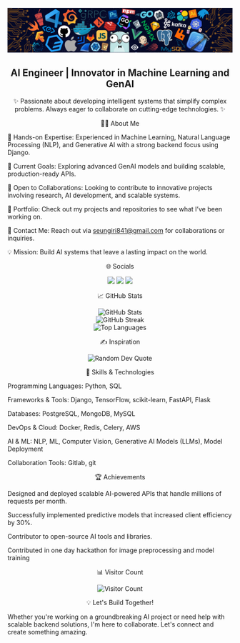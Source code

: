 <p align="center"> <img src="https://raw.githubusercontent.com/KevinPatel04/KevinPatel04/master/header.png" alt="Header Image"> </p> <h2 align="center">AI Engineer | Innovator in Machine Learning and GenAI</h2> <p align="center">✨ Passionate about developing intelligent systems that simplify complex problems. Always eager to collaborate on cutting-edge technologies. ✨</p>

<p align="center">👨‍💻 About Me</p>
🌱 Hands-on Expertise: Experienced in Machine Learning, Natural Language Processing (NLP), and Generative AI with a strong backend focus using Django.

🚀 Current Goals: Exploring advanced GenAI models and building scalable, production-ready APIs.

🤝 Open to Collaborations: Looking to contribute to innovative projects involving research, AI development, and scalable systems.

📂 Portfolio: Check out my projects and repositories to see what I’ve been working on.

💌 Contact Me: Reach out via seungiri841@gmail.com for collaborations or inquiries.

💡 Mission: Build AI systems that leave a lasting impact on the world.

<p align="center">🌐 Socials</p>
<p align="center"> <a href="https://linkedin.com/in/sunil-giri77"><img src="https://img.shields.io/badge/LinkedIn-%230077B5.svg?logo=linkedin&logoColor=white"></a> <a href="https://www.instagram.com/thenameissunil7/"><img src="https://img.shields.io/badge/Instagram-%23E4405F.svg?logo=instagram&logoColor=white"></a> <a href="https://twitter.com/sunilgiri77"><img src="https://img.shields.io/badge/Twitter-%231DA1F2.svg?logo=twitter&logoColor=white"></a> </p>

<p align="center">📈 GitHub Stats</p>
<p align="center"> <img src="https://github-readme-stats.vercel.app/api?username=sunilgiri7&theme=dark&hide_border=true&include_all_commits=false&count_private=false" alt="GitHub Stats"><br/> <img src="https://github-readme-streak-stats.herokuapp.com/?user=sunilgiri7&theme=dark&hide_border=true" alt="GitHub Streak"><br/> <img src="https://github-readme-stats.vercel.app/api/top-langs/?username=sunilgiri7&theme=dark&hide_border=true&include_all_commits=false&count_private=false&layout=compact" alt="Top Languages"> </p>
<p align="center">✍️ Inspiration</p>
<p align="center"> <img src="https://quotes-github-readme.vercel.app/api?type=horizontal&theme=radical" alt="Random Dev Quote"> </p>

<p align="center">🚀 Skills & Technologies</p>
Programming Languages: Python, SQL

Frameworks & Tools: Django, TensorFlow, scikit-learn, FastAPI, Flask

Databases: PostgreSQL, MongoDB, MySQL

DevOps & Cloud: Docker, Redis, Celery, AWS

AI & ML: NLP, ML, Computer Vision, Generative AI Models (LLMs), Model Deployment

Collaboration Tools: Gitlab, git

<p align="center">🏆 Achievements</p>
Designed and deployed scalable AI-powered APIs that handle millions of requests per month.

Successfully implemented predictive models that increased client efficiency by 30%.

Contributor to open-source AI tools and libraries.

Contributed in one day hackathon for image preprocessing and model training

<p align="center">📊 Visitor Count</p>
<p align="center"> <img src="https://visitcount.itsvg.in/api?id=sunilgiri7&icon=2&color=0" alt="Visitor Count"> </p>

<p align="center">💡 Let's Build Together!</p>
Whether you're working on a groundbreaking AI project or need help with scalable backend solutions, I'm here to collaborate. Let's connect and create something amazing.

